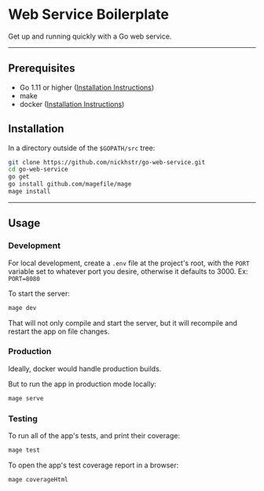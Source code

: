 # Web Service Boilerplate
Get up and running quickly with a Go web service.

---

## Prerequisites
- Go 1.11 or higher ([Installation Instructions](https://golang.org/doc/install))
- make
- docker ([Installation Instructions](https://www.docker.com/get-started))

## Installation

In a directory outside of the `$GOPATH/src` tree:

```sh
git clone https://github.com/nickhstr/go-web-service.git
cd go-web-service
go get
go install github.com/magefile/mage
mage install
```

---

## Usage

### Development

For local development, create a `.env` file at the project's root, with the `PORT` variable set to whatever port you desire, otherwise it defaults to 3000. Ex: `PORT=8080`

To start the server:

```sh
mage dev
```

That will not only compile and start the server, but it will recompile and restart the app on file changes.

### Production

Ideally, docker would handle production builds.

But to run the app in production mode locally:

```sh
mage serve
```

### Testing

To run all of the app's tests, and print their coverage:

```sh
mage test
```

To open the app's test coverage report in a browser:

```sh
mage coverageHtml
```
